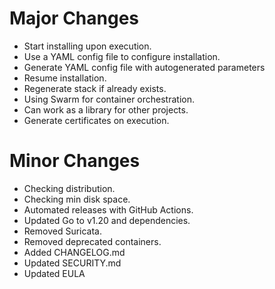 # Major Changes
- Start installing upon execution.
- Use a YAML config file to configure installation.
- Generate YAML config file with autogenerated parameters
- Resume installation.
- Regenerate stack if already exists.
- Using Swarm for container orchestration.
- Can work as a library for other projects.
- Generate certificates on execution.

# Minor Changes
- Checking distribution.
- Checking min disk space.
- Automated releases with GitHub Actions.
- Updated Go to v1.20 and dependencies.
- Removed Suricata.
- Removed deprecated containers.
- Added CHANGELOG.md
- Updated SECURITY.md
- Updated EULA